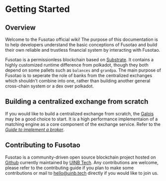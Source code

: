 # Getting Started

## Overview

Welcome to the Fusotao official wiki! The purpose of this documentation is to help developers understand the basic conceptions of Fusotao and build their own reliable and trustless financial system by interacting with Fusotao. 

Fusotao is a permissionless blockchain based on [Substrate](https://substrate.dev). It contains a highly customized runtime difference from polkadot, though they both depend on some pallets such as `balances` and `grandpa`. The main purpose of Fusotao is to seperate the role of banks from the centralized exchanges which shouldn't combine into one, rather than building another general cross-chain system or a dex over polkadot. 

## Building a centralized exchange from scratch

If you would like to build a centralized exchange from scratch, the [Galois](https://github.com/uinb/galois) may be a good choice to start. It is a high performance implementaion of a matching engine as a core component of the exchange service. Refer to the [*Guide to implement a broker*](TODO).

## Contributing to Fusotao

Fusotao is a community-driven open source blockchain project hosted on [Github](https://github.com/uinb/fusotao) currently maintained by [UINB Tech](https://uinb.tech). Any contributions are welcome, please refer to the contributing guide if you plan to make some contributions or mail to [hello@uinb.tech](mailto:hello@uinb.tech) directly if you would like to join us.
